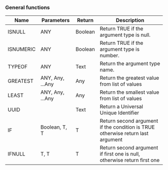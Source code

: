 ### General functions

| Name      | Parameters       | Return  | Description                                                                    |
| --------- | ---------------- | ------- | ------------------------------------------------------------------------------ |
| ISNULL    | ANY              | Boolean | Return TRUE if the argument type is null.                                      |
| ISNUMERIC | ANY              | Boolean | Return TRUE if the argument type is number.                                    |
| TYPEOF    | ANY              | Text    | Return the argument type name.                                                 |
| GREATEST  | ANY, Any, ...Any | Any     | Return the greatest value from list of values                                  |
| LEAST     | ANY, Any, ...Any | Any     | Return the smallest value from list of values                                  |
| UUID      |                  | Text    | Return a Universal Unique Identifier                                           |
| IF        | Boolean, T, T    | T       | Return second argument if the condition is TRUE otherwise return last argument |
| IFNULL    | T, T             | T       | Return second argument if first one is null, otherwise return first one        |


